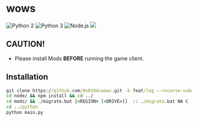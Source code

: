 # wows
![Python 2](https://img.shields.io/badge/Python-2.7-blue.svg)
![Python 3](https://img.shields.io/badge/Python-3.6.8-blue.svg)
![Node.js](https://img.shields.io/badge/Node.js-v10.15.3-green.svg)
![](https://github.com/rapsealk/wows/workflows/Python%20application/badge.svg)

## CAUTION!
* Please install Mods **BEFORE** running the game client.

## Installation
```bat
git clone https://github.com/0x0184/wows.git -b feat/log --recurse-submodules [--depth 1]
cd node/ && npm install && cd ../
cd mods/ && ./migrate.bat [<REGION> [<DRIVE>]]  :: ./migrate.bat NA C
cd ../python
python main.py
```